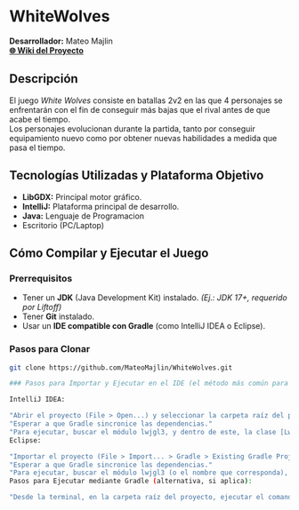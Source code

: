 # WhiteWolves

**Desarrollador:** Mateo Majlin  
**[🌐 Wiki del Proyecto](https://github.com/MateoMajlin/WhiteWolves/wiki)**

## Descripción

El juego *White Wolves* consiste en batallas 2v2 en las que 4 personajes se enfrentarán con el fin de conseguir más bajas que el rival antes de que acabe el tiempo.  
Los personajes evolucionan durante la partida, tanto por conseguir equipamiento nuevo como por obtener nuevas habilidades a medida que pasa el tiempo.

## Tecnologías Utilizadas y Plataforma Objetivo

- **LibGDX:** Principal motor gráfico.
- **IntelliJ:** Plataforma principal de desarrollo.
- **Java:** Lenguaje de Programacion
- Escritorio (PC/Laptop)

## Cómo Compilar y Ejecutar el Juego

### Prerrequisitos

- Tener un **JDK** (Java Development Kit) instalado. *(Ej.: JDK 17+, requerido por Liftoff)*
- Tener **Git** instalado.
- Usar un **IDE compatible con Gradle** (como IntelliJ IDEA o Eclipse).

### Pasos para Clonar

```bash
git clone https://github.com/MateoMajlin/WhiteWolves.git

### Pasos para Importar y Ejecutar en el IDE (el método más común para ellos y para ti):

IntelliJ IDEA:

"Abrir el proyecto (File > Open...) y seleccionar la carpeta raíz del proyecto clonado (o el archivo build.gradle)."
"Esperar a que Gradle sincronice las dependencias."
"Para ejecutar, buscar el módulo lwjgl3, y dentro de este, la clase [Lwjgl3Launcher.java]. Hacer clic derecho y seleccionar 'Run' o 'Debug'."
Eclipse:

"Importar el proyecto (File > Import... > Gradle > Existing Gradle Project) y seleccionar la carpeta raíz del proyecto clonado."
"Esperar a que Gradle sincronice las dependencias."
"Para ejecutar, buscar el módulo lwjgl3 (o el nombre que corresponda), y dentro de este, la clase [Lwjgl3Launcher.java]. Hacer clic derecho y seleccionar 'Run As > Java Application'."
Pasos para Ejecutar mediante Gradle (alternativa, si aplica):

"Desde la terminal, en la carpeta raíz del proyecto, ejecutar el comando: ./gradlew lwjgl3:run (o gradlew.bat lwjgl3:run en Windows)." (Esto asume que la tarea run está configurada en su build.gradle para el módulo de escritorio, lo cual es común).

